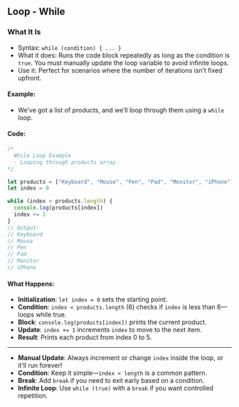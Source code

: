 ## Loop - While

### What It Is
- Syntax: `while (condition) { ... }`
- What it does: Runs the code block repeatedly as long as the condition is `true`. You must manually update the loop variable to avoid infinite loops.
- Use it: Perfect for scenarios where the number of iterations isn’t fixed upfront.

#### Example:
- We’ve got a list of products, and we’ll loop through them using a `while` loop.

#### Code:
```javascript
/*
  While Loop Example
  - Looping through products array.
*/

let products = ["Keyboard", "Mouse", "Pen", "Pad", "Monitor", "iPhone"]
let index = 0

while (index < products.length) {
  console.log(products[index])
  index += 1
}
// Output:
// Keyboard
// Mouse
// Pen
// Pad
// Monitor
// iPhone
```

#### What Happens:
- **Initialization**: `let index = 0` sets the starting point.
- **Condition**: `index < products.length` (6) checks if `index` is less than 6—loops while true.
- **Block**: `console.log(products[index])` prints the current product.
- **Update**: `index += 1` increments `index` to move to the next item.
- **Result**: Prints each product from index 0 to 5.

---


- **Manual Update**: Always increment or change `index` inside the loop, or it’ll run forever!
- **Condition**: Keep it simple—`index < length` is a common pattern.
- **Break**: Add `break` if you need to exit early based on a condition.
- **Infinite Loop**: Use `while (true)` with a `break` if you want controlled repetition.
